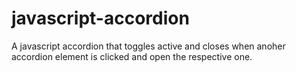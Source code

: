 # javascript-accordion
A javascript accordion that toggles active and closes when anoher accordion element is clicked and open the respective one.
